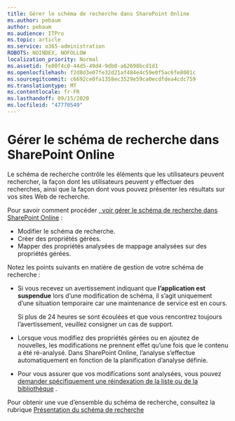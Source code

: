 ```yaml
---
title: Gérer le schéma de recherche dans SharePoint Online
ms.author: pebaum
author: pebaum
ms.audience: ITPro
ms.topic: article
ms.service: o365-administration
ROBOTS: NOINDEX, NOFOLLOW
localization_priority: Normal
ms.assetid: fe00f4c0-44d5-49d4-9db0-a62698bcd1d1
ms.openlocfilehash: f2d8d3e07fe32d21af484e4c59e0f5ac6fe8081c
ms.sourcegitcommit: c6692ce0fa1358ec3529e59ca0ecdfdea4cdc759
ms.translationtype: MT
ms.contentlocale: fr-FR
ms.lasthandoff: 09/15/2020
ms.locfileid: "47770549"
---
```

# <a name="manage-search-schema-in-sharepoint-online"></a>Gérer le schéma de recherche dans SharePoint Online

Le schéma de recherche contrôle les éléments que les utilisateurs peuvent rechercher, la façon dont les utilisateurs peuvent y effectuer des recherches, ainsi que la façon dont vous pouvez présenter les résultats sur vos sites Web de recherche. 

Pour savoir comment procéder [, voir gérer le schéma de recherche dans SharePoint Online](https://docs.microsoft.com/sharepoint/manage-search-schema) : 
- Modifier le schéma de recherche.
- Créer des propriétés gérées.
- Mapper des propriétés analysées de mappage analysées sur des propriétés gérées.

Notez les points suivants en matière de gestion de votre schéma de recherche :

- Si vous recevez un avertissement indiquant que **l’application est suspendue** lors d’une modification de schéma, il s’agit uniquement d’une situation temporaire car une maintenance de service est en cours. 

    Si plus de 24 heures se sont écoulées et que vous rencontrez toujours l’avertissement, veuillez consigner un cas de support.
- Lorsque vous modifiez des propriétés gérées ou en ajoutez de nouvelles, les modifications ne prennent effet qu’une fois que le contenu a été ré-analysé. Dans SharePoint Online, l’analyse s’effectue automatiquement en fonction de la planification d’analyse définie.
- Pour vous assurer que vos modifications sont analysées, vous pouvez [demander spécifiquement une réindexation de la liste ou de la bibliothèque](https://docs.microsoft.com/sharepoint/manage-search-schema#request-re-indexing-of-a-document-library-or-list) . 

Pour obtenir une vue d’ensemble du schéma de recherche, consultez la rubrique [Présentation du schéma de recherche](https://blogs.technet.microsoft.com/tothesharepoint/2012/11/25/introducing-search-schema-for-sharepoint-2013/) 


